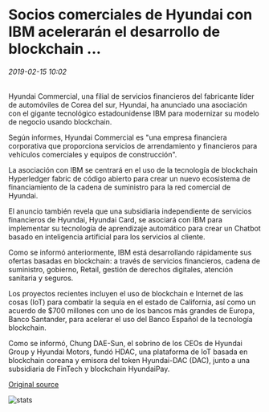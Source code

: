 # Socios comerciales de Hyundai con IBM acelerarán el desarrollo de blockchain ...

###### 2019-02-15 10:02

Hyundai Commercial, una filial de servicios financieros del fabricante líder de automóviles de Corea del sur, Hyundai, ha anunciado una asociación con el gigante tecnológico estadounidense IBM para modernizar su modelo de negocio usando blockchain.

Según informes, Hyundai Commercial es "una empresa financiera corporativa que proporciona servicios de arrendamiento y financieros para vehículos comerciales y equipos de construcción".

La asociación con IBM se centrará en el uso de la tecnología de blockchain Hyperledger fabric de código abierto para crear un nuevo ecosistema de financiamiento de la cadena de suministro para la red comercial de Hyundai.

El anuncio también revela que una subsidiaria independiente de servicios financieros de Hyundai, Hyundai Card, se asociará con IBM para implementar su tecnología de aprendizaje automático para crear un Chatbot basado en inteligencia artificial para los servicios al cliente.

Como se informó anteriormente, IBM está desarrollando rápidamente sus ofertas basadas en blockchain: a través de servicios financieros, cadena de suministro, gobierno, Retail, gestión de derechos digitales, atención sanitaria y seguros.

Los proyectos recientes incluyen el uso de blockchain e Internet de las cosas (IoT) para combatir la sequía en el estado de California, así como un acuerdo de $700 millones con uno de los bancos más grandes de Europa, Banco Santander, para acelerar el uso del Banco Español de la tecnología blockchain.

Como se informó, Chung DAE-Sun, el sobrino de los CEOs de Hyundai Group y Hyundai Motors, fundó HDAC, una plataforma de IoT basada en blockchain coreana y emisora del token Hyundai-DAC (DAC), junto a una subsidiaria de FinTech y blockchain HyundaiPay.

[Original source](https://cointelegraph.com/news/hyundai-commercial-partners-with-ibm-to-accelerate-blockchain-development)

![stats](https://c.statcounter.com/11760860/0/a89fa40b/1/ "stats")